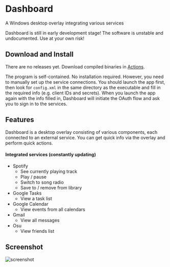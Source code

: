 # Dashboard

A Windows desktop overlay integrating various services

Dashboard is still in early development stage! The software is unstable and undocumented. Use at your own risk!

## Download and Install

There are no releases yet. Download compiled binaries in [Actions](https://github.com/Henry-YSLin/Dashboard/actions).

The program is self-contained. No installation required. However, you need to manually set up the service connections. You should launch the app first, then look for `config.xml` in the same directory as the executable and fill in the required info (e.g. client IDs and secrets). When you launch the app again with the info filled in, Dashboard will initiate the OAuth flow and ask you to sign in to the services.

## Features

Dashboard is a desktop overlay consisting of various components, each connected to an external service. You can get quick info via the overlay and perform quick actions.

#### Integrated services (constantly updating)

- Spotify
  - See currently playing track
  - Play / pause
  - Switch to song radio
  - Save to / remove from library
- Google Tasks
  - View a task list
- Google Calendar
  - View events from all calendars
- Gmail
  - View all messages
- Osu
  - View friends list
  
## Screenshot

![screenshot](https://user-images.githubusercontent.com/25472513/87216259-9e6e3e80-c370-11ea-91c0-c7d42acb51a2.png)
